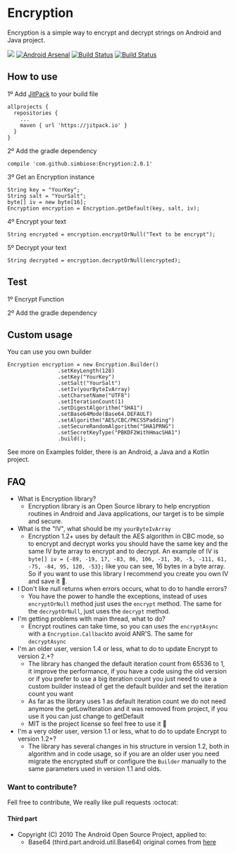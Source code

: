 Encryption
=====================

Encryption is a simple way to encrypt and decrypt strings on Android and Java project.

[![](https://jitpack.io/v/simbiose/Encryption.svg)](https://jitpack.io/#simbiose/Encryption) [![Android Arsenal](https://img.shields.io/badge/Android%20Arsenal-encryption-brightgreen.svg?style=flat)](https://android-arsenal.com/details/1/935) [![Build Status](https://www.bitrise.io/app/fc607e87ae734d03/status.svg?token=dtlsgmtrxOrDdVqdtaxK-g&branch=master)](https://www.bitrise.io/app/fc607e87ae734d03) [![Build Status](https://semaphoreci.com/api/v1/projects/f74e04e6-bd08-4faa-ba77-a5ee51d0f82e/680132/badge.svg)](https://semaphoreci.com/ademar111190/encryption)

## How to use ##

1º Add [JitPack](https://jitpack.io/) to your build file
```
allprojects {
  repositories {
    ...
    maven { url 'https://jitpack.io' }
  }
}
```

2º Add the gradle dependency
```
compile 'com.github.simbiose:Encryption:2.0.1'
```

3º Get an Encryption instance
```
String key = "YourKey";
String salt = "YourSalt";
byte[] iv = new byte[16];
Encryption encryption = Encryption.getDefault(key, salt, iv);
```

4º Encrypt your text
```
String encrypted = encryption.encryptOrNull("Text to be encrypt");
```

5º Decrypt your text
```
String decrypted = encryption.decryptOrNull(encrypted);
```
## Test ##

1º Encrypt Function

2º Add the gradle dependency


## Custom usage ##

You can use you own builder
```
Encryption encryption = new Encryption.Builder()
                .setKeyLength(128)
                .setKey("YourKey")
                .setSalt("YourSalt")
                .setIv(yourByteIvArray)
                .setCharsetName("UTF8")
                .setIterationCount(1)
                .setDigestAlgorithm("SHA1")
                .setBase64Mode(Base64.DEFAULT)
                .setAlgorithm("AES/CBC/PKCS5Padding")
                .setSecureRandomAlgorithm("SHA1PRNG")
                .setSecretKeyType("PBKDF2WithHmacSHA1")
                .build();
```

See more on Examples folder, there is an Android, a Java and a Kotlin project.

## FAQ ##

 - What is Encryption library?
	 - Encryption library is an Open Source library to help encryption routines in Android and Java applications, our target is to be simple and secure.
 - What is the "IV", what should be my `yourByteIvArray`
	 - Encryption 1.2+ uses by default the AES algorithm in CBC mode, so to encrypt and decrypt works you should have the same key and the same IV byte array to encrypt and to decrypt. An example of IV is `byte[] iv = {-89, -19, 17, -83, 86, 106, -31, 30, -5, -111, 61, -75, -84, 95, 120, -53};` like you can see, 16 bytes in a byte array. So if you want to use this library I recommend you create you own IV and save it :floppy_disk:.
 - I Don't like null returns when errors occurs, what to do to handle errors?
	 - You have the power to handle the exceptions, instead of uses `encryptOrNull` method just uses the `encrypt` method. The same for the `decryptOrNull`, just uses the `decrypt` method.
 - I'm getting problems with main thread, what to do?
	 - Encrypt routines can take time, so you can uses the `encryptAsync` with a `Encryption.Callback`to avoid ANR'S. The same for `decryptAsync`
 - I'm an older user, version 1.4 or less, what to do to update Encrypt to version 2.+?
     - The library has changed the default iteration count from 65536 to 1, it improve the performance, if you have a code using the old version or if you prefer to use a big iteration count you just need to use a custom builder instead of get the default builder and set the iteration count you want
     - As far as the library uses 1 as default iteration count we do not need anymore the getLowIteration and it was removed from project, if you use it you can just change to getDefault
     - MIT is the project license so feel free to use it :tada:
 - I'm a very older user, version 1.1 or less, what to do to update Encrypt to version 1.2+?
	 - The library has several changes in his structure in version 1.2, both in algorithm and in code usage, so if you are an older user you need migrate the encrypted stuff or configure the `Builder` manually to the same parameters used in version 1.1 and olds.


### Want to contribute? ###

Fell free to contribute, We really like pull requests :octocat:


#### Third part ####

- Copyright (C) 2010 The Android Open Source Project, applied to:
	- Base64 (third.part.android.util.Base64) original comes from [here](https://github.com/android/platform_frameworks_base/blob/ab69e29c1927bdc6143324eba5ccd78f7c43128d/core/java/android/util/Base64.java)
